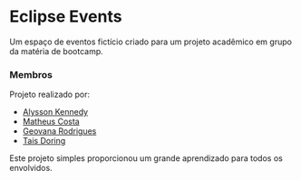 # Eclipse Events

Um espaço de eventos fictício criado para um projeto acadêmico em grupo da matéria de bootcamp.

### Membros
Projeto realizado por:
- [Alysson Kennedy](https://github.com/AlyssonKe)
- [Matheus Costa](https://github.com/matheuscostaps)
- [Geovana Rodrigues](https://github.com/geovanards)
- [Tais Doring](https://github.com/TaisDF)

Este projeto simples proporcionou um grande aprendizado para todos os envolvidos.
